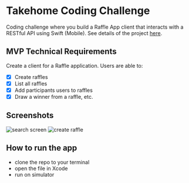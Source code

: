 
# Takehome Coding Challenge
Coding challenge where you build a Raffle App client that interacts with a RESTful API using Swift (Mobile). See details of the project [here](https://github.com/joinpursuit/Frontend-And-Mobile-Takehome-Coding-Challenge).

## MVP Technical Requirements
Create a client for a Raffle application. Users are able to:

* [X] Create raffles
* [X] List all raffles
* [X] Add participants users to raffles
* [X] Draw a winner from a raffle, etc.

## Screenshots
![search screen](usv-screenshots/raffle-home-screen.gif)
![create raffle](usv-screenshots/create-new-raffle-screen.gif)

## How to run the app
* clone the repo to your terminal 
* open the file in Xcode
* run on simulator
